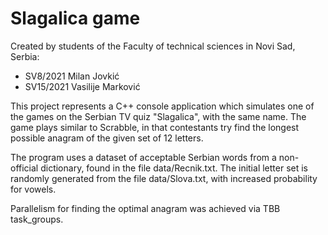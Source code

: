 # Slagalica game
Created by students of the Faculty of technical sciences in Novi Sad, Serbia:
- SV8/2021 Milan Jovkić
- SV15/2021 Vasilije Marković

This project represents a C++ console application which simulates one of the games on the Serbian TV quiz "Slagalica", with the same name.
The game plays similar to Scrabble, in that contestants try find the longest possible anagram of the given set of 12 letters.

The program uses a dataset of acceptable Serbian words from a non-official dictionary, found in the file data/Recnik.txt.
The initial letter set is randomly generated from the file data/Slova.txt, with increased probability for vowels.

Parallelism for finding the optimal anagram was achieved via TBB task_groups.
